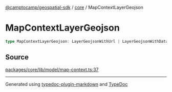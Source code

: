 [@camptocamp/geospatial-sdk](../../index.md) / [core](../index.md) / MapContextLayerGeojson

# MapContextLayerGeojson

```ts
type MapContextLayerGeojson: LayerGeojsonWithUrl | LayerGeojsonWithData;
```

## Source

[packages/core/lib/model/map-context.ts:37](https://github.com/jahow/geospatial-sdk/blob/52083ac/packages/core/lib/model/map-context.ts#L37)

***

Generated using [typedoc-plugin-markdown](https://www.npmjs.com/package/typedoc-plugin-markdown) and [TypeDoc](https://typedoc.org/)
